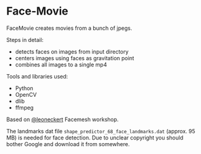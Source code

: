 # Face-Movie

FaceMovie creates movies from a bunch of jpegs.

Steps in detail:
- detects faces on images from input directory
- centers images using faces as gravitation point
- combines all images to a single mp4

Tools and libraries used:
- Python
- OpenCV
- dlib
- ffmpeg

Based on [@leoneckert](https://github.com/leoneckert/facemash-workshop) Facemesh workshop.

The landmarks dat file `shape_predictor_68_face_landmarks.dat` (approx. 95 MB) is needed for face detection.
Due to unclear copyright you should bother Google and download it from somewhere.

